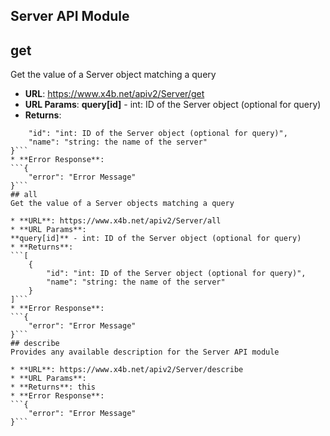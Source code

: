 Server API Module
---

## get
Get the value of a Server object matching a query

* **URL**: https://www.x4b.net/apiv2/Server/get
* **URL Params**: 
**query[id]** - int: ID of the Server object (optional for query)
* **Returns**: 
```{
    "id": "int: ID of the Server object (optional for query)",
    "name": "string: the name of the server"
}```
* **Error Response**: 
```{
    "error": "Error Message"
}```
## all
Get the value of a Server objects matching a query

* **URL**: https://www.x4b.net/apiv2/Server/all
* **URL Params**: 
**query[id]** - int: ID of the Server object (optional for query)
* **Returns**: 
```[
    {
        "id": "int: ID of the Server object (optional for query)",
        "name": "string: the name of the server"
    }
]```
* **Error Response**: 
```{
    "error": "Error Message"
}```
## describe
Provides any available description for the Server API module

* **URL**: https://www.x4b.net/apiv2/Server/describe
* **URL Params**: 
* **Returns**: this
* **Error Response**: 
```{
    "error": "Error Message"
}```

